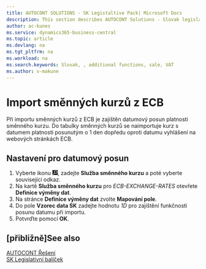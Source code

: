 ```yaml
---
title: AUTOCONT SOLUTIONS - SK Legistaltive Pack| Microsoft Docs
description: This section describes AUTOCONT Solutions - Slovak legislation
author: ac-kunes
ms.service: dynamics365-business-central
ms.topic: article
ms.devlang: na
ms.tgt_pltfrm: na
ms.workload: na
ms.search.keywords: Slovak, , additional functions, sale, VAT
ms.author: v-makune
---
```


# Import směnných kurzů z ECB

Při importu směnných kurzů z ECB je zajištěn datumový posun platnosti směnného kurzu.
Do tabulky směnných kurzů se naimportuje kurz s datumem platnosti posunutým o 1 den dopředu oproti datumu vyhlášení na webových stránkách ECB.

## Nastavení pro datumový posun

1. Vyberte ikonu ![Žárovky, která otevře funkci Řekněte mi](media/ui-search/search_small.png "Řekněte mi, co chcete dělat"), zadejte **Služba směnného kurzu** a poté vyberte související odkaz.
2. Na kartě **Služba směnného kurzu** pro *ECB-EXCHANGE-RATES* otevřete **Definice výměny dat**.
3. Na stránce **Definice výměny dat** zvolte **Mapování pole**.
4. Do pole **Vzorec data SK** zadejte hodnotu *1D* pro zajištění funkčnosti posunu datumu při importu.
5. Potvrďte pomocí **OK**.

## [přibližně]<g1>See also</g1>

[AUTOCONT Řešení](../index.md)  
[SK Legislativní balíček](ac-sk-legislative-pack.md)
